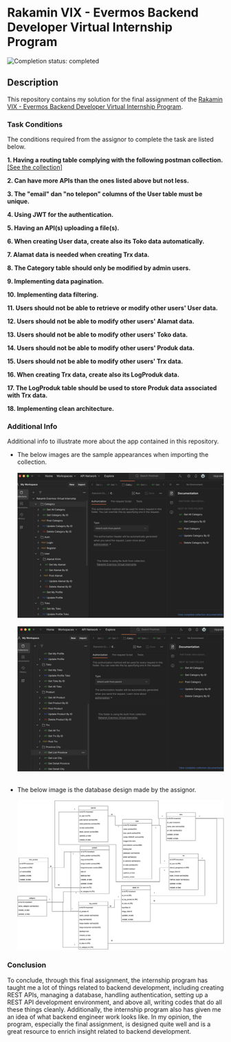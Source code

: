 # Rakamin VIX - Evermos Backend Developer Virtual Internship Program

![Completion status: completed](https://img.shields.io/badge/COMPLETION%20STATUS-COMPLETED-success?style=for-the-badge)


## Description

This repository contains my solution for the final assignment of the [Rakamin VIX - Evermos Backend Developer Virtual Internship Program](https://www.rakamin.com/virtual-internship-experience/back-end-developer-evermos).

### Task Conditions

The conditions required from the assignor to complete the task are listed below. 

**1. Having a routing table complying with the following postman collection.** 
[[See the collection]](https://github.com/lareza-farhan-wanaghi/rakamin-vix-evermos-backend-developer/blob/master/Rakamin%20Evermos%20Virtual%20Internship.postman_collection.json)

**2. Can have more APIs than the ones listed above but not less.**

**3. The "email" dan "no telepon" columns of the User table must be unique.**

**4. Using JWT for the authentication.**

**5. Having an API(s) uploading a file(s).**

**6. When creating User data, create also its Toko data automatically.**

**7. Alamat data is needed when creating Trx data.**

**8. The Category table should only be modified by admin users.**

**9. Implementing data pagination.**

**10. Implementing data filtering.**

**11. Users should not be able to retrieve or modify other users' User data.**

**12. Users should not be able to modify other users' Alamat data.**

**13. Users should not be able to modify other users' Toko data.**

**14. Users should not be able to modify other users' Produk data.**

**15. Users should not be able to modify other users' Trx data.**

**16. When creating Trx data, create also its LogProduk data.**

**17. The LogProduk table should be used to store Produk data associated with Trx data.**

**18. Implementing clean architecture.**

### Additional Info

Additional info to illustrate more about the app contained in this repository.

- The below images are the sample appearances when importing the collection.
<br><br>
![renamer3](postman-1.png)
<br><br>
![renamer3](postman-2.png)
<br><br>

- The below image is the database design made by the assignor.
<br><br>
![renamer3](database-design.jpg)

### Conclusion
To conclude, through this final assignment, the internship program has taught me a lot of things related to backend development, including creating REST APIs, managing a database, handling authentication, setting up a REST API development environment, and above all, writing codes that do all these things cleanly. Additionally, the internship program also has given me an idea of what backend engineer work looks like. In my opinion, the program, especially the final assignment, is designed quite well and is a great resource to enrich insight related to backend development. 